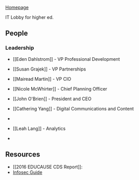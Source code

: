 [Homepage](https://educause.edu/)

IT Lobby for higher ed.

## People
### Leadership
- [[Eden Dahlstrom]] - VP Professional Development
- [[Susan Grajek]] - VP Partnerships
- [[Mairead Martin]] - VP CIO
- [[Nicole McWhirter]] - Chief Planning Officer
- [[John O'Brien]] - President and CEO
- [[Cathering Yang]] - Digital Communications and Content
- 

- [[Leah Lang]] - Analytics
-

## Resources

- [[2016 EDUCAUSE CDS Report]]: 
- [Infosec Guide](https://www.educause.edu/focus-areas-and-initiatives/policy-and-security/cybersecurity-program/resources/information-security-guide)

